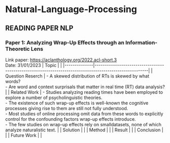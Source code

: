 # Natural-Language-Processing

## READING PAPER NLP

### Paper 1: Analyzing Wrap-Up Effects through an Information-Theoretic Lens
Link paper: https://aclanthology.org/2022.acl-short.3 \
Date: 31/01/2023
| Topic        |                                                             |
|--------------|--------------------------------------------------------------------------------------------------------|
| Question Reserch    | - A skewed distribution of RTs is skewed by what words? <br /> - Are word and context surprisals that matter in real time (RT) data analysis? |
| Related Work | - Studies analyzing reading times have been employed to explore a number of psycholinguistic theories.<br /> - The existence of such wrap-up effects is well-known the cognitive processes giving rise to them are still not fully understood.<br /> - Most studies of online processing omit data from these words to explicitly control for the confounding factors wrap-up effects introduce.<br /> - The few studies on wrap-up effects rely on smalldatasets, none of which analyze naturalistic text.                          |
| Solution     |  |
| Method       |  |
| Result       |  |
| Conclusion   |  |
| Future Work  |  |
